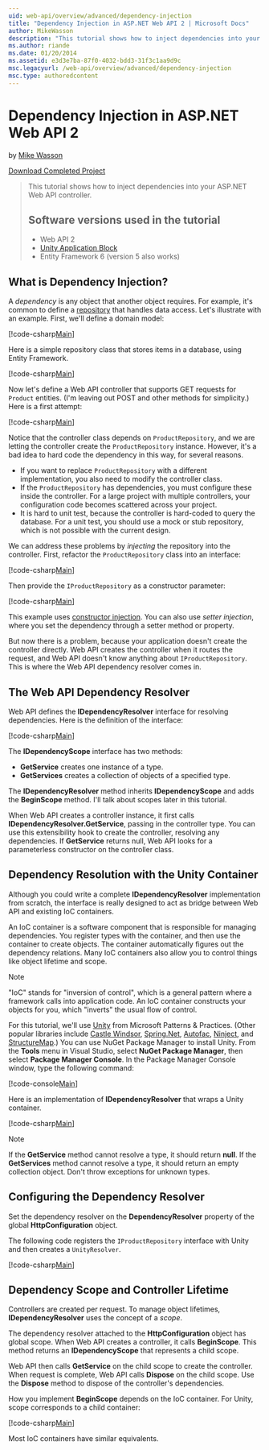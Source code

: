 ```yaml
---
uid: web-api/overview/advanced/dependency-injection
title: "Dependency Injection in ASP.NET Web API 2 | Microsoft Docs"
author: MikeWasson
description: "This tutorial shows how to inject dependencies into your ASP.NET Web API controller. Software versions used in the tutorial Web API 2 Unity Application Block..."
ms.author: riande
ms.date: 01/20/2014
ms.assetid: e3d3e7ba-87f0-4032-bdd3-31f3c1aa9d9c
msc.legacyurl: /web-api/overview/advanced/dependency-injection
msc.type: authoredcontent
---
```

# Dependency Injection in ASP.NET Web API 2

by [Mike Wasson](https://github.com/MikeWasson)

[Download Completed Project](http://code.msdn.microsoft.com/ASP-NET-Web-API-Tutorial-468ee148)

> This tutorial shows how to inject dependencies into your ASP.NET Web API controller.
> 
> ## Software versions used in the tutorial
> 
> 
> - Web API 2
> - [Unity Application Block](https://www.nuget.org/packages/Unity/)
> - Entity Framework 6 (version 5 also works)


## What is Dependency Injection?

A *dependency* is any object that another object requires. For example, it's common to define a [repository](http://martinfowler.com/eaaCatalog/repository.html) that handles data access. Let's illustrate with an example. First, we'll define a domain model:

[!code-csharp[Main](dependency-injection/samples/sample1.cs)]

Here is a simple repository class that stores items in a database, using Entity Framework.

[!code-csharp[Main](dependency-injection/samples/sample2.cs)]

Now let's define a Web API controller that supports GET requests for `Product` entities. (I'm leaving out POST and other methods for simplicity.) Here is a first attempt:

[!code-csharp[Main](dependency-injection/samples/sample3.cs)]

Notice that the controller class depends on `ProductRepository`, and we are letting the controller create the `ProductRepository` instance. However, it's a bad idea to hard code the dependency in this way, for several reasons.

- If you want to replace `ProductRepository` with a different implementation, you also need to modify the controller class.
- If the `ProductRepository` has dependencies, you must configure these inside the controller. For a large project with multiple controllers, your configuration code becomes scattered across your project.
- It is hard to unit test, because the controller is hard-coded to query the database. For a unit test, you should use a mock or stub repository, which is not possible with the current design.

We can address these problems by *injecting* the repository into the controller. First, refactor the `ProductRepository` class into an interface:

[!code-csharp[Main](dependency-injection/samples/sample4.cs)]

Then provide the `IProductRepository` as a constructor parameter:

[!code-csharp[Main](dependency-injection/samples/sample5.cs)]

This example uses [constructor injection](http://www.martinfowler.com/articles/injection.html#FormsOfDependencyInjection). You can also use *setter injection*, where you set the dependency through a setter method or property.

But now there is a problem, because your application doesn't create the controller directly. Web API creates the controller when it routes the request, and Web API doesn't know anything about `IProductRepository`. This is where the Web API dependency resolver comes in.

## The Web API Dependency Resolver

Web API defines the **IDependencyResolver** interface for resolving dependencies. Here is the definition of the interface:

[!code-csharp[Main](dependency-injection/samples/sample6.cs)]

The **IDependencyScope** interface has two methods:

- **GetService** creates one instance of a type.
- **GetServices** creates a collection of objects of a specified type.

The **IDependencyResolver** method inherits **IDependencyScope** and adds the **BeginScope** method. I'll talk about scopes later in this tutorial.

When Web API creates a controller instance, it first calls **IDependencyResolver.GetService**, passing in the controller type. You can use this extensibility hook to create the controller, resolving any dependencies. If **GetService** returns null, Web API looks for a parameterless constructor on the controller class.

## Dependency Resolution with the Unity Container

Although you could write a complete **IDependencyResolver** implementation from scratch, the interface is really designed to act as bridge between Web API and existing IoC containers.

An IoC container is a software component that is responsible for managing dependencies. You register types with the container, and then use the container to create objects. The container automatically figures out the dependency relations. Many IoC containers also allow you to control things like object lifetime and scope.

> [!NOTE]
> "IoC" stands for "inversion of control", which is a general pattern where a framework calls into application code. An IoC container constructs your objects for you, which "inverts" the usual flow of control.


For this tutorial, we'll use [Unity](https://msdn.microsoft.com/library/ff647202.aspx) from Microsoft Patterns &amp; Practices. (Other popular libraries include [Castle Windsor](http://www.castleproject.org/), [Spring.Net](http://www.springframework.net/), [Autofac](https://code.google.com/p/autofac/), [Ninject](http://www.ninject.org/), and [StructureMap](http://structuremap.github.io/documentation/).) You can use NuGet Package Manager to install Unity. From the **Tools** menu in Visual Studio, select **NuGet Package Manager**, then select **Package Manager Console**. In the Package Manager Console window, type the following command:

[!code-console[Main](dependency-injection/samples/sample7.cmd)]

Here is an implementation of **IDependencyResolver** that wraps a Unity container.

[!code-csharp[Main](dependency-injection/samples/sample8.cs)]

> [!NOTE]
> If the **GetService** method cannot resolve a type, it should return **null**. If the **GetServices** method cannot resolve a type, it should return an empty collection object. Don't throw exceptions for unknown types.


## Configuring the Dependency Resolver

Set the dependency resolver on the **DependencyResolver** property of the global **HttpConfiguration** object.

The following code registers the `IProductRepository` interface with Unity and then creates a `UnityResolver`.

[!code-csharp[Main](dependency-injection/samples/sample9.cs)]

## Dependency Scope and Controller Lifetime

Controllers are created per request. To manage object lifetimes, **IDependencyResolver** uses the concept of a *scope*.

The dependency resolver attached to the **HttpConfiguration** object has global scope. When Web API creates a controller, it calls **BeginScope**. This method returns an **IDependencyScope** that represents a child scope.

Web API then calls **GetService** on the child scope to create the controller. When request is complete, Web API calls **Dispose** on the child scope. Use the **Dispose** method to dispose of the controller's dependencies.

How you implement **BeginScope** depends on the IoC container. For Unity, scope corresponds to a child container:

[!code-csharp[Main](dependency-injection/samples/sample10.cs)]

Most IoC containers have similar equivalents.
